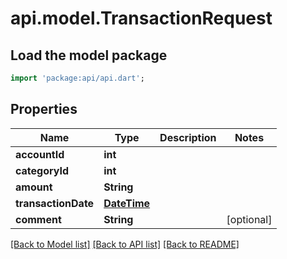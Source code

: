 # api.model.TransactionRequest

## Load the model package
```dart
import 'package:api/api.dart';
```

## Properties
Name | Type | Description | Notes
------------ | ------------- | ------------- | -------------
**accountId** | **int** |  | 
**categoryId** | **int** |  | 
**amount** | **String** |  | 
**transactionDate** | [**DateTime**](DateTime.md) |  | 
**comment** | **String** |  | [optional] 

[[Back to Model list]](../README.md#documentation-for-models) [[Back to API list]](../README.md#documentation-for-api-endpoints) [[Back to README]](../README.md)


